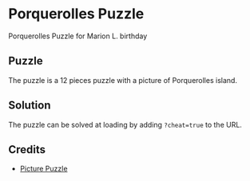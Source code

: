 # Porquerolles Puzzle
Porquerolles Puzzle for Marion L. birthday

## Puzzle
The puzzle is a 12 pieces puzzle with a picture of Porquerolles island.

## Solution
The puzzle can be solved at loading by adding `?cheat=true` to the URL.

## Credits

- [Picture Puzzle](https://github.com/john555/picture-puzzle)